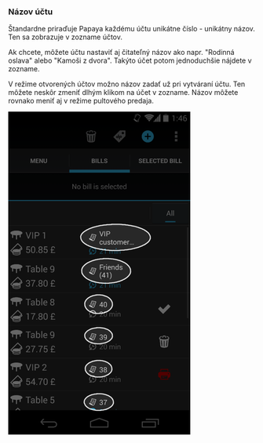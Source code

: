 ### Názov účtu

Štandardne priraďuje Papaya každému účtu unikátne číslo - unikátny názov. Ten sa zobrazuje v zozname účtov.

Ak chcete, môžete účtu nastaviť aj čitateľný názov ako napr. "Rodinná oslava" alebo "Kamoši z dvora". Takýto účet potom jednoduchšie nájdete v zozname.

V režime otvorených účtov možno názov zadať už pri vytváraní účtu. Ten môžete neskôr zmeniť dlhým klikom na účet v zozname. Názov môžete rovnako meniť aj v režime pultového predaja. 

![](/assets/Nazov_uctu.png)

